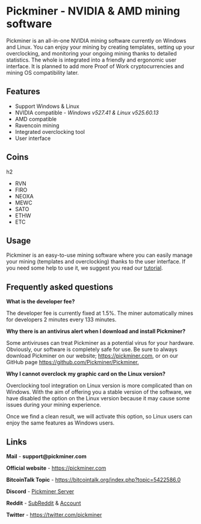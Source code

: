 <h1>Pickminer - NVIDIA & AMD mining software</h1>

<p>Pickminer is an all-in-one NVIDIA mining software currently on Windows and Linux. You can enjoy your mining by creating templates, setting up your overclocking, and monitoring your ongoing mining thanks to detailed statistics. The whole is integrated into a friendly and ergonomic user interface. It is planned to add more Proof of Work cryptocurrencies and mining OS compatibility later.</p>

<h2>Features</h2>

<ul>
  <li>Support Windows & Linux</li>
  <li>NVIDIA compatible - <i>Windows v527.41 & Linux v525.60.13</i></li>
  <li>AMD compatible </li>
  <li>Ravencoin mining</li>
  <li>Integrated overclocking tool</li>
  <li>User interface</li>
</ul>

<h2>Coins</h2>h2
<ul>
  <li>RVN</li>
  <li>FIRO</li>
  <li>NEOXA</li>
  <li>MEWC</li>
  <li>SATO</li>
  <li>ETHW</li>
  <li>ETC</li>
</ul>

<h2>Usage</h2>

<p>Pickminer is an easy-to-use mining software where you can easily manage your mining (templates and overclocking) thanks to the user interface. If you need some help to use it, we suggest you read our <a href="https://pickminer.com/blog/set-up-your-mining-with-pickminer/">tutorial</a>.</p>

<h2>Frequently asked questions</h2>

<div><b>What is the developer fee?</b><p>The developer fee is currently fixed at 1.5%. The miner automatically mines for developers 2 minutes every 133 minutes.</p></div>
<div><b>Why there is an antivirus alert when I download and install Pickminer?</b><p>Some antiviruses can treat Pickminer as a potential virus for your hardware. Obviously, our software is completely safe for use. Be sure to always download Pickminer on our website; <a href="https://pickminer.com">https://pickminer.com</a>, or on our GitHub page <a href="https://github.com/Pickminer/Pickminer/releases">https://github.com/Pickminer/Pickminer.</a></p></div>
<div><b>Why I cannot overclock my graphic card on the Linux version?</b><p>Overclocking tool integration on Linux version is more complicated than on Windows. With the aim of offering you a stable version of the software, we have disabled the option on the Linux version because it may cause some issues during your mining experience.

Once we find a clean result, we will activate this option, so Linux users can enjoy the same features as Windows users.
</p></div>


<h2>Links</h2>
<div>
  <p><b>Mail</b> - <b>support@pickminer.com</b></p>
  <p><b>Official website</b> - <a href="https://pickminer.com">https://pickminer.com</a></p>
  <p><b>BitcoinTalk Topic</b> - <a href="https://bitcointalk.org/index.php?topic=5422586.0">https://bitcointalk.org/index.php?topic=5422586.0</a></p>
  <p><b>Discord</b> - <a href="https://discord.gg/VUNGF8r9BS">Pickminer Server</a></p>
  <p><b>Reddit</b> - <a href="https://www.reddit.com/r/pickminer/">SubReddit</a> & <a href="https://www.reddit.com/user/pickminermining/">Account</a></p>
  <p><b>Twitter</b> - <a href="https://twitter.com/pickminer">https://twitter.com/pickminer</a></p>
</div>
